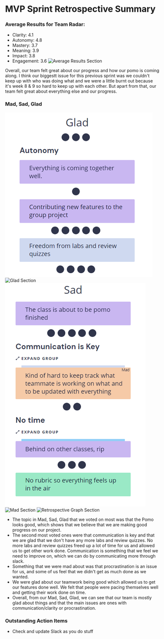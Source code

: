 # MVP Sprint Retrospective Summary

### Average Results for Team Radar:
- Clarity: 4.1
- Autonomy: 4.8
- Mastery: 3.7
- Meaning: 3.9
- Impact: 3.8
- Engagement: 3.6
![Average Results Section](admin/meetings/media/sprint-3-review/retrospective-average.PNG)

Overall, our team felt great about our progress and how our pomo is coming along. I think our biggestt issue for this previous sprint was we couldn't keep up with who was doing what and we were a little burnt out because it's week 8 & 9 so hard to keep up with each other. But apart from that, our team felt great about everything else and our progress.

### Mad, Sad, Glad
![Glad Section](admin/meetings/media/sprint-3-review/retrospective-glad.PNG)
![Glad Section](admin/meetings/media/sprint-3-review/retrospective-teamwork.PNG)
![Sad Section](admin/meetings/media/sprint-3-review/retrospective-sad.PNG)
![Mad Section](admin/meetings/media/sprint-3-review/retrospective-mad.PNG)
![Retrospective Graph Section](admin/meetings/media/sprint-3-review/retrospective-graphaverage.PNG)

- The topic in Mad, Sad, Glad that we voted on most was that the Pomo looks good, which shows that
  we believe that we are making good progress on our project.
- The second most voted ones were that communication is key and that we are glad that we don't have any
  more labs and review quizzes. No more labs and review quizzes freed up a lot of time for us and
  allowed us to get other work done. Communication is something that we feel we need to improve on,
  which we can do by communicating more through slack.
- Something that we were mad about was that procrastination is an issue for us, and some of us feel that
  we didn't get as much done as we wanted.
- We were glad about our teamwork being good which allowed us to get our features done well. We felt
  that people were pacing themselves well and getting their work done on time.
- Overall, from our Mad, Sad, Glad, we can see that our team is mostly glad about things and that the
  main issues are ones with communication/clarity or procrastination.




### Outstanding Action Items
- Check and update Slack as you do stuff
